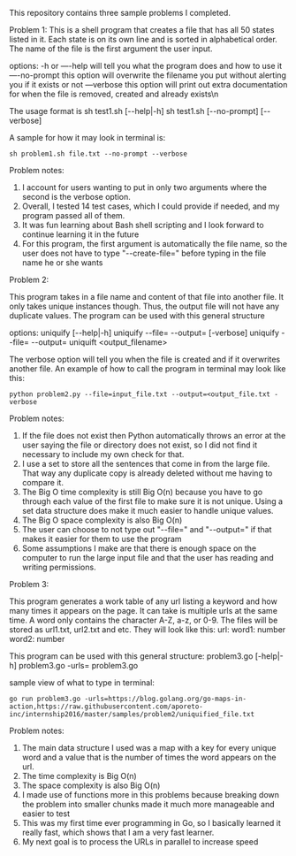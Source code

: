 
This repository contains three sample problems I completed.

Problem 1: 
This is a shell program that creates a file that has all 50 states listed in it. Each state is on its own line and is sorted in alphabetical order. The name of the file is the first argument the user input.

options:
	-h or —-help  will tell you what the program does and how to use it
	—-no-prompt   this option will overwrite the filename you put without alerting you if it exists or not
	—verbose      this option will print out extra documentation for when the file is removed, created and already exists\n

The usage format is 
sh test1.sh [--help|-h]
sh test1.sh <filename> [--no-prompt] [--verbose]

A sample for how it may look in terminal is:

	sh problem1.sh file.txt --no-prompt --verbose

Problem notes: 

1. I account for users wanting to put in only two arguments where the second is the verbose option. 
2. Overall, I tested 14 test cases, which I could provide if needed, and my program passed all of them. 
3. It was fun learning about Bash shell scripting and I look forward to continue learning it in the future 
4. For this program, the first argument is automatically the file name, so the user does not have to type "--create-file=" before typing in the file name he or she wants 


Problem 2:

This program takes in a file name and content of that file into another file. It only takes unique instances though. Thus, the output file will not have any duplicate values.
The program can be used with this general structure

options:
    uniquify [--help|-h]
    uniquify --file=<filename> --output=<output-filename> [-verbose]
    uniquify --file=<filename> --output=<output-filename> 
    uniquift <filename> <output_filename>
    
   
    
The verbose option will tell you when the file is created and if it overwrites another file. An example of how to call the program in terminal may look like this: 

    python problem2.py --file=input_file.txt --output=<output_file.txt -verbose
     
 Problem notes: 
 
 1. If the file does not exist then Python automatically throws an error at the user saying the file or directory does not exist, so I did not find it necessary to include my own check for that. 
 2. I use a set to store all the sentences that come in from the large file. That way any duplicate copy is already deleted without me having to compare it.
 3. The Big O time complexity is still Big O(n) because you have to go through each value of the first file to make sure it is not unique. Using a set data structure does make it much easier to handle unique values.
 4. The Big O space complexity is also Big O(n)
 5. The user can choose to not type out "--file=" and "--output=" if that makes it easier for them to use the program
 6. Some assumptions I make are that there is enough space on the computer to run the large input file and that the user has reading and writing permissions.
 

Problem 3: 

This program generates a work table of any url listing a keyword and how many times it appears on the page. It can take is multiple urls at the same time. A word only contains the character A-Z, a-z, or 0-9. The files will be stored as url1.txt, url2.txt and etc. They will look like this: 
url: <url>
	word1: number
	word2: number

This program can be used with this general structure:
 	problem3.go [-help|-h]
 	problem3.go -urls=<comma-separated-one-or-more-urls>
 	problem3.go <comma-separated-one-or-more-urls>

sample view of what to type in terminal:
 
	go run problem3.go -urls=https://blog.golang.org/go-maps-in-action,https://raw.githubusercontent.com/aporeto-inc/internship2016/master/samples/problem2/uniquified_file.txt

Problem notes:

1. The main data structure I used was a map with a key for every unique word and a value that is the number of times the word appears on the url.
2. The time complexity is Big O(n)
3. The space complexity is also Big O(n)
4. I made use of functions more in this problems because breaking down the problem into smaller chunks made it much more manageable and easier to test 
5. This was my first time ever programming in Go, so I basically learned it really fast, which shows that I am a very fast learner. 
6. My next goal is to process the URLs in parallel to increase speed



